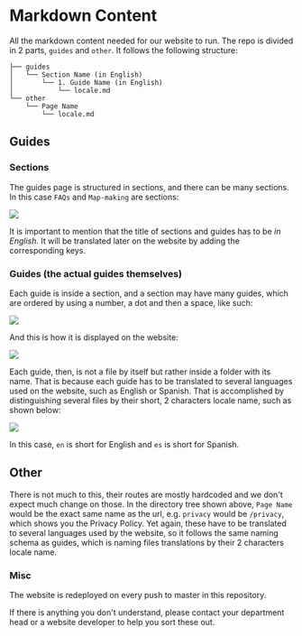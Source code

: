 # Markdown Content

All the markdown content needed for our website to run. The repo is divided in 2 parts, `guides` and `other`. It follows the following structure:

```
├── guides
│   └── Section Name (in English)
│       └── 1. Guide Name (in English)
│           └── locale.md
└── other
    └── Page Name
        └── locale.md
```

## Guides

### Sections

The guides page is structured in sections, and there can be many sections. In this case `FAQs` and `Map-making` are sections:

![](https://i.imgur.com/JHgs00F.gif)

It is important to mention that the title of sections and guides has to be _in English_. It will be translated later on the website by adding the corresponding keys.

### Guides (the actual guides themselves)

Each guide is inside a section, and a section may have many guides, which are ordered by using a number, a dot and then a space, like such:

![](https://i.imgur.com/iprAG4u.png)

And this is how it is displayed on the website:

![](https://i.imgur.com/kE0MOV6.png)

Each guide, then, is not a file by itself but rather inside a folder with its name. That is because each guide has to be translated to several languages used on the website, such as English or Spanish. That is accomplished by distinguishing several files by their short, 2 characters locale name, such as shown below:

![](https://i.imgur.com/YbN5UaV.png)

In this case, `en` is short for English and `es` is short for Spanish.

## Other

There is not much to this, their routes are mostly hardcoded and we don't expect much change on those. In the directory tree shown above, `Page Name` would be the exact same name as the url, e.g. `privacy` would be `/privacy`, which shows you the Privacy Policy. Yet again, these have to be translated to several languages used by the website, so it follows the same naming schema as guides, which is naming files translations by their 2 characters locale name.

### Misc

The website is redeployed on every push to master in this repository.

If there is anything you don't understand, please contact your department head or a website developer to help you sort these out.
